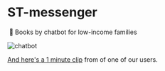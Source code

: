 # ST-messenger
 💬 Books by chatbot for low-income families

![chatbot](https://media.giphy.com/media/26DMZNRy1PioSbejC/giphy.gif)



[And here's a 1 minute clip](https://phile.wistia.com/medias/cm1e21orka) from of one of our users.
